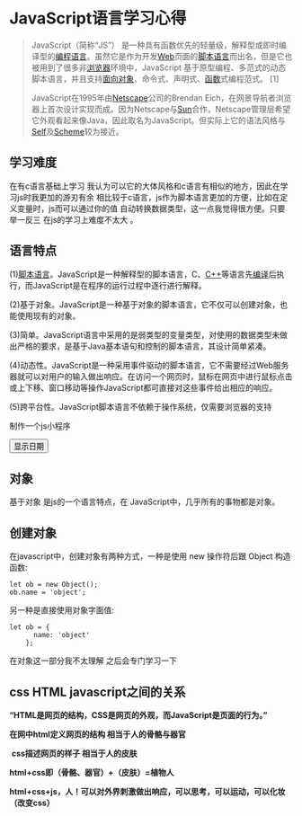 # JavaScript语言学习心得

> JavaScript（简称“JS”） 是一种具有函数优先的轻量级，解释型或即时编译型的[编程语言](https://baike.baidu.com/item/编程语言/9845131)。虽然它是作为开发[Web](https://baike.baidu.com/item/Web/150564)页面的[脚本语言](https://baike.baidu.com/item/脚本语言/1379708)而出名，但是它也被用到了很多非[浏览器](https://baike.baidu.com/item/浏览器/213911)环境中，JavaScript 基于原型编程、多范式的动态脚本语言，并且支持[面向对象](https://baike.baidu.com/item/面向对象/2262089)、命令式、声明式、[函数](https://baike.baidu.com/item/函数/301912)式编程范式。 [1] 
>
> JavaScript在1995年由[Netscape](https://baike.baidu.com/item/Netscape/2778944)公司的Brendan Eich，在网景导航者浏览器上首次设计实现而成。因为Netscape与[Sun](https://baike.baidu.com/item/Sun/69463)合作，Netscape管理层希望它外观看起来像Java，因此取名为JavaScript。但实际上它的语法风格与[Self](https://baike.baidu.com/item/Self/4959923)及[Scheme](https://baike.baidu.com/item/Scheme/8379129)较为接近。
>
> 

## 学习难度

在有c语言基础上学习 我认为可以它的大体风格和c语言有相似的地方，因此在学习js时我更加的游刃有余 相比较于c语言，js作为脚本语言更加的方便，比如在定义变量时，js而可以通过你的值 自动转换数据类型，这一点我觉得很方便。只要举一反三 在js的学习上难度不太大 。

## 语言特点

(1)[脚本语言](https://baike.baidu.com/item/脚本语言)。JavaScript是一种解释型的脚本语言，C、[C++](https://baike.baidu.com/item/C%2B%2B)等语言先[编译](https://baike.baidu.com/item/编译)后执行，而JavaScript是在程序的运行过程中逐行进行解释。

(2)基于对象。JavaScript是一种基于对象的脚本语言，它不仅可以创建对象，也能使用现有的对象。

(3)简单。JavaScript语言中采用的是弱类型的变量类型，对使用的数据类型未做出严格的要求，是基于Java基本语句和控制的脚本语言，其设计简单紧凑。

(4)动态性。JavaScript是一种采用事件驱动的脚本语言，它不需要经过Web服务器就可以对用户的输入做出响应。在访问一个网页时，鼠标在网页中进行鼠标点击或上下移、窗口移动等操作JavaScript都可直接对这些事件给出相应的响应。

(5)跨平台性。JavaScript脚本语言不依赖于操作系统，仅需要浏览器的支持

<!DOCTYPE html>
<html>
<head>
<meta charset="utf-8">
<title>菜鸟教程(runoob.com)</title>
<script>
function displayDate(){
	document.getElementById("demo").innerHTML=Date();
}
</script>
</head>
<body>
制作一个js小程序

<button type="button" onclick="displayDate()">显示日期</button>

## 对象

基于对象 是js的一个语言特点，在 JavaScript中，几乎所有的事物都是对象。

## 创建对象

在javascript中，创建对象有两种方式，一种是使用 new 操作符后跟 Object 构造函数:

```text
let ob = new Object();
ob.name = 'object';
```

另一种是直接使用对象字面值:

```text
let ob = {
      name: 'object'
    };
```

在对象这一部分我不太理解  之后会专门学习一下

## css HTML javascript之间的关系

**“HTML是网页的结构，CSS是网页的外观，而JavaScript是页面的行为。”**

**在网中html定义网页的结构       相当于人的骨骼与器官**

​      **css描述网页的样子       相当于人的皮肤**

   **html+css即（骨骼、器官）+（皮肤）=植物人**

   **html+css+js，人！可以对外界刺激做出响应，可以思考，可以运动，可以化妆（改变css）**

```html

```

